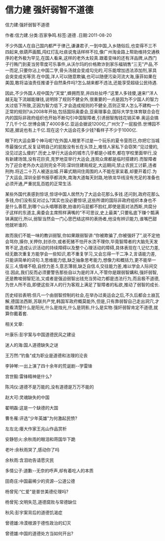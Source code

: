 # 信力建  强奸弱智不道德    
    
信力建:强奸弱智不道德    
作者:信力建.分类:百家争鸣.标签:道德 .日期:2011-08-20    
不少外国人在自己国内都严于律己,谦谦君子,一到中国,入乡随俗后,也变得不三不四起来,依葫芦画瓢,闯红灯乱吐痰说鬼话样样不拉,像广州淘金路上帮助维持交通秩序的老外极为罕见,在国人看来,这样的老外太较真.跟着变味的还有洋品牌,从西门子行贿门到麦当劳零度可乐事件,从沃尔玛的价格欺诈到家乐福销售“三无"产品,不一而足,只要你沾上中国二字,骨头汤就会变成勾兑的,可乐能增加违法添加剂,家具会突变成劣等货.在中国,洋人可以随意欺骗,也可以随便污染河流大海,康菲如果在美国,敢将溢油责任推诿于自然条件吗?怎么胡来都不违法,还能享受超级公民待遇.    
因此,不少外国人视中国为“天堂",蜂拥而至,并四处扯呼:“这里人多钱傻,速来!"洋人越无耻下流越能赚钱,说明除了规则不健全外,很重要的一点是因为不少国人的智力太过低下所致,正因为智力低下,才会造成规则的不健全,否则正常人怎么不建构一个正常的规则?从2008年开始,包括国际奥委会,亚奥理事会,国际大学生体育联合会在内的国际非政府组织也开始不断勾引中国智障者,引诱弱智掏钱花销买单.奥运会搞了几千个亿.世博会搞了4000多亿.亚运会据说1200亿,广州欠了一屁股债.世博园不知道,据说也有上千亿.现在这个大运会花多少钱?看样子不少于1000亿.    
眼下的大运会算个神马呢?在外国人眼里不过是一个玩乐的夏令营而已,你把它当城市最强仪式,反复证明自己的屁股没有长在头顶上,难怪人家私下会窃笑:“见过傻的,没见过这么傻的".历史上举行大运会的城市几乎都是小城市,都在学校里面举行,没有新建场馆,没有花巨资,克罗地亚举行大运会,连观众席都是临时搭建的.而智障者为了迎合老外办大运则完全不同:深圳住建局规定,大运期间,禁止农民工讨薪,违者刑拘.将近二十万人被逐出城.开幕式期间住周围的人不能在家呆着,却要开着灯.为了大运会,深圳全部书报亭都消失,南海大道每天封路,地铁龙华线没有充足的准备也必须开通,严重扰乱百姓的正常生活.    
某些外国代表感到惊讶,惊讶中国人居然为了大运会花那么多钱.还问到,政府花那么多钱,你们没有反对过么?其实也没必要惊讶,这些所谓的国际非政府组织本身也不是什么善茬,到哪个山头唱哪首歌,拍谁的马屁都不脸红,即使是面对法西斯,共腐分子这样的东道主,奥委会主席照样满嘴的“不可思议,史上最美",只要私底下赚个瓢满钵满就行,所以,弱智当然会一门心思巴结这样的表扬者,他没有辨识能力,谁嘴巴甜他就听谁的.    
故而我们不能一味的教训弱智,你如果跟弱智讲:“你被欺骗了,你被强奸了",说不定他会骂你,揍你,关押你,封杀你,或者死猪不怕开水烫不理你,毕竟智障者的大脑先天发育不足,造成认识活动的持续障碍以及整个心理活动的障碍,具体表现在:1,记忆力差,经无数次重复方能学会一些知识,若不重复学习,又会忘得一干二净.2,言语能力差,只能讲简单的词句.3,思维能力低,缺乏抽象思考能力,想像力和概括力,更不能举一反三.4,情绪不稳,自控力差.5,意志薄弱,缺乏自信.6,交往能力差,难以学会人际间交往.因此,我们反而必须要警告那些自以为是的洋人,不管你是跟弱智媾和,强奸弱智,还是教唆弱智犯法,又或者是强迫弱智出钱充当劳动力都是违法行为,而且极不道德,为世人所不齿,即便这些洋人的行为客观上满足了智障者的私欲,推动了弱智的成长.    
历史经验表明:但凡一个由弱智控制的社会,在举办过奥运会之后,不久后都会土崩瓦解,德国法西斯,苏联共产党,韩国军政府概莫能外,但是,只有靠弱智自己走出洞穴,才能看清楚什么是阳光,什么是烛光,什么是阴影,什么是实物.强奸弱智肯定不道德,就算你戴着套.    
    
相关文章:    
叶康乐:彭宇案与中国道德民风之建设    
迷人的海:国人道德缺失之谜    
王万然:“钓鱼"成为职业是道德和法理的沦丧    
李钟琴:一出上演了四十余年的荒诞剧--学雷锋    
宫世毅:雷锋精神是什么?    
陈鸿仪:道德不是万能的,没有道德是万万不能的    
赵大可:灵魂缺失的中国    
翟明磊:这是一个缺德的大国    
曹冬雁:评选“少年英雄"为何激起民愤?    
左左北:痿大作家王兆山作品赏析    
安静怒火:余秋雨的眼泪和蒋国华下跪    
老叶:余秋雨哭了,感动你了吗    
余秋雨:含泪劝告请愿灾民    
多情公子:道歉--无奈的呼声,却有着吃人的本质    
田奇庄:中国最稀少的资源--公道公德    
杨曾宪:“仁爱"是普世美德伦理吗?    
杨曾宪:文明失范,道德腐败与常德缺位    
秋风:彭宇案背后的道德饥渴症    
曾德雄:冷漠根源于德性政治的幻灭    
曾德雄:中国的道德处方当如何开出?